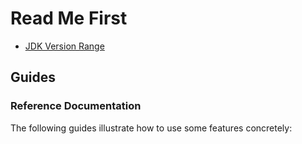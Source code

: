 # Read Me First
*  [JDK Version Range](https://github.com/spring-projects/spring-framework/wiki/Spring-Framework-Versions#jdk-version-range)
## Guides
### Reference Documentation
The following guides illustrate how to use some features concretely: